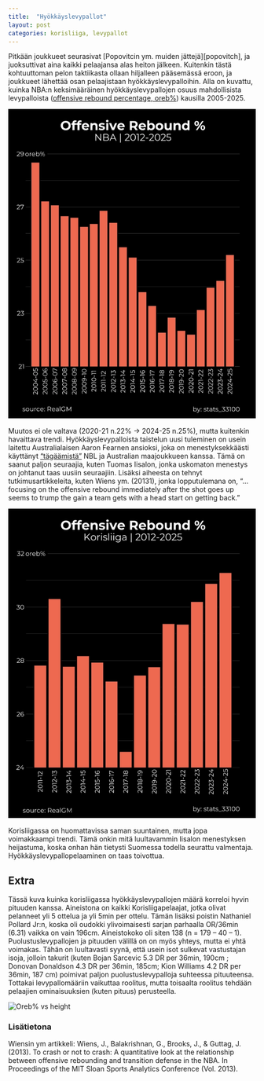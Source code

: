 ```yaml
---
title:  "Hyökkäyslevypallot"
layout: post
categories: korisliiga, levypallot
---
```


Pitkään joukkueet seurasivat [Popovitcin ym. muiden jättejä][popovitch], ja juoksuttivat aina kaikki pelaajansa alas heiton jälkeen. Kuitenkin tästä kohtuuttoman pelon taktiikasta ollaan hiljalleen pääsemässä eroon, ja joukkueet lähettää osan pelaajistaan hyökkäyslevypalloihin. Alla on kuvattu, kuinka NBA:n keksimääräinen hyökkäyslevypallojen osuus mahdollisista levypalloista ([offensive rebound percentage, oreb%][oreb_pct]) kausilla 2005-2025.

![Oreb% NBA](/assets/images/image_oreb_pct_nba_r.webp)

Muutos ei ole valtava (2020-21 n.22% -> 2024-25 n.25%), mutta kuitenkin havaittava trendi. Hyökkäyslevypalloista taistelun uusi tuleminen on usein laitettu Australialaisen Aaron Fearnen ansioksi, joka on menestyksekkäästi käyttänyt [“tägäämistä”][fearne] NBL ja Australian maajoukkueen kanssa. Tämä on saanut paljon seuraajia, kuten Tuomas Iisalon, jonka uskomaton menestys on johtanut taas uusiin seuraajiin. Lisäksi aiheesta on tehnyt tutkimusartikkeleita, kuten Wiens ym. (20131), jonka lopputulemana on, “…focusing on the offensive rebound immediately after the shot goes up seems to trump the gain a team gets with a head start on getting back.”

![Oreb% Korisliiga](/assets/images/image_oreb_pct_korisliiga_r.webp)

Korisliigassa on huomattavissa saman suuntainen, mutta jopa voimakkaampi trendi. Tämä onkin mitä luultavammin Iisalon menestyksen heijastuma, koska onhan hän tietysti Suomessa todella seurattu valmentaja. Hyökkäyslevypallopelaaminen on taas toivottua.

## Extra
Tässä kuva kuinka korisliigassa hyökkäyslevypallojen määrä korreloi hyvin pituuden kanssa. Aineistona on kaikki Korisliigapelaajat, jotka olivat pelanneet yli 5 ottelua ja yli 5min per ottelu. Tämän lisäksi poistin Nathaniel Pollard Jr:n, koska oli oudokki ylivoimaisesti sarjan parhaalla OR/36min (6.31) vaikka on vain 196cm. Aineistokoko oli siten 138 (n = 179 – 40 – 1). Puolustuslevypallojen ja pituuden välillä on on myös yhteys, mutta ei yhtä voimakas. Tähän on luultavasti syynä, että usein isot sulkevat vastustajan isoja, jolloin takurit (kuten Bojan Sarcevic 5.3 DR per 36min, 190cm ; Donovan Donaldson 4.3 DR per 36min, 185cm; Kion Williams 4.2 DR per 36min, 187 cm) poimivat paljon puolustuslevypalloja suhteessa pituuteensa. Tottakai levypallomääriin vaikuttaa roolitus, mutta toisaalta roolitus tehdään pelaajien ominaisuuksien (kuten pituus) perusteella.

![Oreb% vs height](/assets/images/image_oreb_pct_height_r.webp)

### Lisätietona
Wiensin ym artikkeli: Wiens, J., Balakrishnan, G., Brooks, J., & Guttag, J. (2013). To crash or not to crash: A quantitative look at the relationship between offensive rebounding and transition defense in the NBA. In Proceedings of the MIT Sloan Sports Analytics Conference (Vol. 2013). 

[popovitc]: https://www.espn.com/nba/story/_/id/14505051/transition-defense-left-offensive-rebounds-cutting-room-floor
[oreb_pct]: https://www.basketball-reference.com/about/glossary.html#orb
[fearne]: https://www.slappinglass.com/2024/08/11/tagging_up_defensive_transition/
